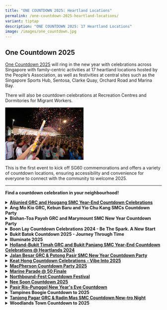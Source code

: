```yaml
---
title: "ONE COUNTDOWN 2025: Heartland Locations"
permalink: /one-countdown-2025-heartland-locations/
variant: tiptap
description: "ONE COUNTDOWN 2025: 17 Heartland Locations"
image: /images/one_countdown.jpg
---
```

<h2>One Countdown 2025</h2>
<p><a href="https://www.gowhere.gov.sg/onecountdown/" rel="noopener nofollow" target="_blank">One Countdown 2025</a> will
ring in the new year with celebrations across Singapore with family-centric
activities at 17 heartland locations hosted by the People’s Association,
as well as festivities at central sites such as the Singapore Sports Hub,
Sentosa, Clarke Quay, Orchard Road and Marina Bay.</p>
<p>There will also be countdown celebrations at Recreation Centres and Dormitories
for Migrant Workers.</p>
<div class="isomer-image-wrapper">
<img style="width: 50%;" height="auto" width="100%" alt="" src="/images/one_countdown_1.jpg">
</div>
<p>This is the first event to kick off SG60 commemorations and offers a variety
of countdown locations, ensuring accessibility and convenience for everyone
to connect with the community to welcome 2025.</p>
<hr>
<p><strong>Find a countdown celebration in your neighbourhood!</strong>
</p>
<div data-type="detailGroup" class="isomer-accordion isomer-accordion-white">
<details class="isomer-details">
<summary><strong><a href="https://www.facebook.com/share/v/1AsKuAndcc/" rel="noopener noreferrer nofollow" target="_blank"><u>Aljunied GRC and Hougang SMC Year-End Countdown Celebrations</u></a></strong>
</summary>
<div data-type="detailsContent" class="isomer-details-content">
<p><strong>Organiser(s): </strong>Aljunied GRC and Hougang GROs</p>
<p><strong>Date: </strong>31 Dec 2024</p>
<p><strong>Time:</strong> 10pm to 12.30am</p>
<p><strong>Venue:</strong> Hougang – Open field beside Hougang MRT Exit C</p>
<p>The celebration will feature a sensory-rich Night Bazaar offering traditional
delights from various cultures, including tutu kueh, Ramly burgers, and
vadai.</p>
<p>Residents can look forward to performances ranging from local singer-songwriters
to LED drum and Samba percussion spectacles, culminating in a grand finale
by homegrown singers Odelia Rei, he Great Ziyi, and Alicia Huang.</p>
<p>Residents have also come together to fold 2,025 crane origami. As midnight
approaches, a video featuring 2,025 wishes from residents will usher in
the New Year.</p>
</div>
</details>
<details class="isomer-details">
<summary><strong>Ang Mo Kio GRC, Kebun Baru and Yio Chu Kang SMCs Countdown Party</strong>
</summary>
<div data-type="detailsContent" class="isomer-details-content">
<p><strong>Date: </strong>31 Dec 2024</p>
<p><strong>Time:</strong> 9pm to 12.30am</p>
<p><strong>Venue:</strong> Ang Mo Kio Avenue 4, Mayflower Mall, Hardcourt,
Food Centre and Carpark</p>
<p>Residents can look forward to a vibrant event space brimming with memory-making
opportunities. Chill corners and instagrammable photo spots, including
an F1 Car, Super Trees, and a Neon Sign Photo Wall, cater to all ages.</p>
<p>A Digital Message Board, managed by youth volunteers, will display residents'
well-wishes for 2025, fostering intergenerational bonding.</p>
<p>There will also be traditional performances like Getai and Xin Yao blending
with modern acts such as Singapura Samba percussion.</p>
</div>
</details>
<details class="isomer-details">
<summary><strong>Bishan-Toa Payoh GRC and Marymount SMC New Year Countdown Party</strong>
</summary>
<div data-type="detailsContent" class="isomer-details-content">
<p><strong>Date: </strong>31 Dec 2024</p>
<p><strong>Time:</strong> 5pm to 12.30am</p>
<p><strong>Venue:</strong> Bishan Active Park, Bishan Street 23</p>
<p>The celebration will feature a star-studded lineup featuring local sports
heroes and homegrown talent. The Lion City Sailors FC, currently leading
the S-league, will meet and greet participants, networking with Pesta Sukan
Community Championship winners, Team ‘Last Minute’ from Toa Payoh Central.
'Bishan-Toa Payoh &amp; Marymount's Got Talent’ will showcase local artists,
including Marymount's Hiran Raj, a passionate rapper with five years of
performance experience.</p>
<p>The award-winning Wildcards Cheerleading Team from Bishan CC Interest
Group, recent champions at the at the 7th Cheerleading Association of Singapore
National Cheerleading Championship, will also perform at the event.</p>
</div>
</details>
<details class="isomer-details">
<summary><strong>Boon Lay Countdown Celebrations 2024 - Be The Spark. A New Start</strong>
</summary>
<div data-type="detailsContent" class="isomer-details-content">
<p><strong>Date: </strong>31 Dec 2024</p>
<p><strong>Time:</strong> 7pm to 12.15am</p>
<p><strong>Venue:</strong> Hardcourt in front of Blk 215 Boon Lay Place</p>
<p>Themed "Be The Spark. A New Start“, the first-ever gamified countdown
celebration will invite residents to co-create their Heartlands Countdown
Experience through active participation both online and on-site.</p>
<p>The event aims to set a Singapore Book of Records attempt with 3,000 LED
clappers lit simultaneously.</p>
<p>Residents can create or rekindle connections through Friendzone conversations
and photo wall/booth where they can pen and put up their reflections of
2024 and aspirations for 2025.</p>
<p>The online community can join in the buzz with community influencer livestream
coverage that showcases their event experience, with opportunities for
online audience to interact through comments and live polling.</p>
</div>
</details>
<details class="isomer-details">
<summary><strong>Bukit Batok Countdown 2025 - Journey Through Time</strong>
</summary>
<div data-type="detailsContent" class="isomer-details-content">
<p><strong>Date: </strong>31 Dec 2024</p>
<p><strong>Time:</strong> 6pm to 12.15am</p>
<p><strong>Venue:</strong> Bukit Batok – Sky Peak Central Garden</p>
<p>The event will feature a 'Journey Through Time' countdown celebration
spanning five decades. There will be nostalgic elements in fashion, food,
technology, toys, and music, including a vintage outfit contest, retro
snack booths, era-specific photobooths, classic game stations, and multi-racial
performances.</p>
<p>A Time Capsule will preserve 2024's top trending items for future display
at the new Bukit Batok CC. Booths managed by youth community volunteers
will allow residents to share visions for Jurong's future and explore volunteer
opportunities.</p>
</div>
</details>
<details class="isomer-details">
<summary><strong>Illuminate 2025</strong>
</summary>
<div data-type="detailsContent" class="isomer-details-content">
<p><strong>Date: </strong>31 Dec 2024</p>
<p><strong>Time:</strong> 8pm to 12.15am</p>
<p><strong>Venue:</strong> Bedok Stadium, 1 Bedok North Street 2</p>
<p>Residents can look forward to a nostalgic yet forward-looking New Year's
Eve celebration at the Bedok Stadium. The event will feature a Time Capsule
Monument, where young residents pen dreams to their future selves, while
older generations write heartfelt messages to the youth.</p>
<p>Renowned graffiti artists Spaz and Zero will lead the creation of a community
artwork, challenging perceptions and showcasing how counterculture can
contribute positively to community spirit. The celebration aims to engage
residents to co-create for the present and the future.</p>
</div>
</details>
<details class="isomer-details">
<summary><strong><a href="https://www.facebook.com/share/p/17hpDzpqNF/" rel="noopener noreferrer nofollow" target="_blank"><u>Holland-Bukit Timah GRC and Bukit Panjang SMC Year-End Countdown Celebrations @ Heartlands 2024</u></a></strong>
</summary>
<div data-type="detailsContent" class="isomer-details-content">
<p><strong>Date: </strong>31 Dec 2024</p>
<p><strong>Time:</strong> 9pm to 12.30am</p>
<p><strong>Venue:</strong> Bukit Panjang – Senja-Cashew CC</p>
<p>Residents can look forward to movie screenings and live bands while seniors
can dance the night away.</p>
<p>In a spectacular display of unity, 2,025 residents will illuminate the
sky with LED wristbands bearing personal resolutions that symbolize collective
aspirations.</p>
<p>There will be a LED screen which showcases pre-recorded videos of 2,025
residents sharing their hopes and dreams for the New Year.</p>
</div>
</details>
<details class="isomer-details">
<summary><strong><a href="https://www.facebook.com/share/p/153Ae3tUfu/" rel="noopener noreferrer nofollow" target="_blank"><u>Jalan Besar GRC &amp; Potong Pasir SMC New Year Countdown Party</u></a></strong>
</summary>
<div data-type="detailsContent" class="isomer-details-content">
<p><strong>Date: </strong>31 Dec 2024</p>
<p><strong>Time:</strong> 8.30pm to 12.15am</p>
<p><strong>Venue:</strong> Jalan Besar – Spaces around People’s Association
Headquarters</p>
<p>Residents can look forward to a celebration of Singapore's 60-year journey,
highlighting its evolution, resilience, and aspirations. There will be
a spectacular light projections on the People’s Association Headquarters
facade which narrates Singapore's evolution, illuminating Jalan Besar's
nightscape.</p>
<p>Residents can co-create a large Neon Mural Wall in Singapore with NAFA
students and they can also look forward to a 'Down the Memory' food street
which offers a blend of traditional and contemporary flavours.</p>
<p>The night will culminate in a dazzling display as over 2,025 residents
wave light sticks during the countdown, lighting up the sky in a unified
celebration.</p>
</div>
</details>
<details class="isomer-details">
<summary><strong><a href="https://www.facebook.com/share/p/1DnNELTWND/" rel="noopener noreferrer nofollow" target="_blank"><u>Keat Hong Countdown Celebrations - Vibe Into 2025</u></a></strong>
</summary>
<div data-type="detailsContent" class="isomer-details-content">
<p><strong>Date: </strong>31 Dec 2024</p>
<p><strong>Time:</strong> 8pm to 12.15am</p>
<p><strong>Venue:</strong> Kang – Hardcourt beside Concord Primary School</p>
<p>Residents can look forward to a multi-faceted celebration that combines
community participation, local culture, and festive spectacle. The "SG60
Tapestry of Hope" initiative, led by community volunteers, encourages residents
to contribute well-wishes for Singapore's 60<sup>th </sup>birthday, fostering
social cohesion.</p>
<p>The event will also mark the launch of a new food truck programme at Keat
Hong Plaza which enhances local food culture and providing convenient dining
options.</p>
<p>The highlight of the night will be a community volunteer-coordinated New
Year's Eve Balloon Drop, where residents' hopes for 2025 are released -
symbolising the fulfilment of wishes in the New Year.</p>
</div>
</details>
<details class="isomer-details">
<summary><strong><a href="https://www.facebook.com/share/p/1AbN5mBd8B/" rel="noopener noreferrer nofollow" target="_blank"><u>MacPherson Countdown Party 2025</u></a></strong>
</summary>
<div data-type="detailsContent" class="isomer-details-content">
<p><strong>Date: </strong>31 Dec 2024</p>
<p><strong>Time:</strong> 8pm to 12.30am</p>
<p><strong>Venue:</strong> MacPherson – Hardcourt opposite Macpherson CC</p>
<p>The event will kick off with the spectacular "Street-Up Up Ceremony",
illuminating Circuit Road from New Year's Eve through Chinese New Year.</p>
<p>Residents of all ages can look forward to a child-friendly bubble show,
musical performances, and a talk show at the countdown celebration.</p>
</div>
</details>
<details class="isomer-details">
<summary><strong><a href="https://www.facebook.com/share/p/19UVqa9A5y/" rel="noopener noreferrer nofollow" target="_blank"><u>Marine Parade @ 50 Finale</u></a></strong>
</summary>
<div data-type="detailsContent" class="isomer-details-content">
<p><strong>Date: </strong>31 Dec 2024</p>
<p><strong>Time:</strong> 10pm to 12.15am</p>
<p><strong>Venue:</strong> Marine Parade – Hardcourt in front of Blk 46 Marine
Crescent</p>
<p>The celebration will feature the grand finale to the year-long "My Marine
Parade" project which celebrates the rich tapestry of community stories.
The event will feature an exhibition and bazaar, showcasing resident narratives
collected throughout the year via social media and launch events.</p>
<p>Visitors will be treated to a variety display of photos, videos, and stories
that vividly bring Marine Parade's past and present to life. A special
collectible postcard featuring iconic landmarks, including Block 1 Marine
Terrace - the estate's first building - will be distributed to residents.</p>
</div>
</details>
<details class="isomer-details">
<summary><strong><a href="https://www.facebook.com/share/p/1PqoviWMay/" rel="noopener noreferrer nofollow" target="_blank"><u>Northbound-Fest Countdown Festival</u></a></strong>
</summary>
<div data-type="detailsContent" class="isomer-details-content">
<p><strong>Date: </strong>31 Dec 2024</p>
<p><strong>Time:</strong> 8pm to 12.15am</p>
<p><strong>Venue:</strong> Marsiling – Woodlands Stadium</p>
<p>The celebration will feature a nostalgic journey through five decades
of music and pop culture. Residents will showcase their collectors’ items
at activity booths, featuring CDs, LDs, vinyl records, and musical instruments
from different eras.</p>
<p>A LED screen display will highlight local artistes across five decades,
from Anita Sarawak and Dick Lee of the 70s-80s to contemporary stars like
JJ Lin and Tanya Chua.</p>
<p>Families can also look forward to various activity booths at the event.</p>
</div>
</details>
<details class="isomer-details">
<summary><strong><a href="https://www.facebook.com/share/p/1H14vTxZ3L/" rel="noopener noreferrer nofollow" target="_blank"><u>Nee Soon Countdown 2025</u></a></strong>
</summary>
<div data-type="detailsContent" class="isomer-details-content">
<p></p>
</div>
</details>
<details class="isomer-details">
<summary><strong><a href="https://www.facebook.com/share/p/15RcFmhoy8/" rel="noopener noreferrer nofollow" target="_blank"><u>Pasir Ris-Punggol New Year's Eve Countdown</u></a></strong>
</summary>
<div data-type="detailsContent" class="isomer-details-content">
<p></p>
</div>
</details>
<details class="isomer-details">
<summary><strong>Tampines Boogie Countdown to 2025</strong>
</summary>
<div data-type="detailsContent" class="isomer-details-content">
<p></p>
</div>
</details>
<details class="isomer-details">
<summary><strong><a href="https://www.facebook.com/share/v/1JNe4cgaHb/" rel="noopener noreferrer nofollow" target="_blank"><u>Tanjong Pagar GRC &amp; Radin Mas SMC Countdown New-tro Night</u></a></strong>
</summary>
<div data-type="detailsContent" class="isomer-details-content">
<p></p>
</div>
</details>
<details class="isomer-details">
<summary><strong>Woodlands Town Countdown to 2025</strong>
</summary>
<div data-type="detailsContent" class="isomer-details-content">
<p></p>
</div>
</details>
</div>
<p></p>
